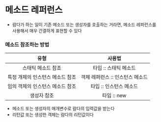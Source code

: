 # 메소드 레퍼런스
 - 람다가 하는 일이 기존 메소드 또는 생성자를 호출하는 거라면, 메소드 레퍼런스를 사용해서 매우 간결하게 표현할 수 있다

### 메소드 참조하는 방법

|유형|사용법|
|:---:|:---:|
|스태틱 메소드 참조|타입 :: 스태틱 메소드|
|특정 개체의 인스턴스 메소드 참조|객체 레퍼런스 :: 인스턴스 메소드|
|임의 객체의 인스턴스 메소드 참조|타입 :: 인스턴스 메소드|
|생성자 참조|타입 :: new|

- 메소드 또는 생성자의 매개변수로 람다의 입력값을 받는다
- 리턴값 또는 생성한 객체는 람다의 리턴값이다
